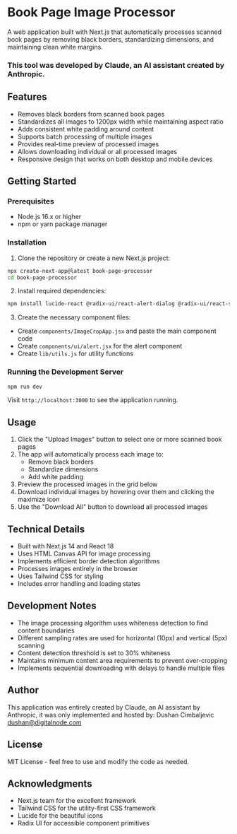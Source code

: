 # Book Page Image Processor

A web application built with Next.js that automatically processes scanned book pages by removing black borders, 
standardizing dimensions, and maintaining clean white margins. 

### This tool was developed by Claude, an AI assistant created by Anthropic.

## Features

- Removes black borders from scanned book pages
- Standardizes all images to 1200px width while maintaining aspect ratio
- Adds consistent white padding around content
- Supports batch processing of multiple images
- Provides real-time preview of processed images
- Allows downloading individual or all processed images
- Responsive design that works on both desktop and mobile devices

## Getting Started

### Prerequisites

- Node.js 16.x or higher
- npm or yarn package manager

### Installation

1. Clone the repository or create a new Next.js project:
```bash
npx create-next-app@latest book-page-processor
cd book-page-processor
```

2. Install required dependencies:
```bash
npm install lucide-react @radix-ui/react-alert-dialog @radix-ui/react-slot class-variance-authority clsx tailwindcss-animate
```

3. Create the necessary component files:

- Create `components/ImageCropApp.jsx` and paste the main component code
- Create `components/ui/alert.jsx` for the alert component
- Create `lib/utils.js` for utility functions

### Running the Development Server

```bash
npm run dev
```

Visit `http://localhost:3000` to see the application running.

## Usage

1. Click the "Upload Images" button to select one or more scanned book pages
2. The app will automatically process each image to:
    - Remove black borders
    - Standardize dimensions
    - Add white padding
3. Preview the processed images in the grid below
4. Download individual images by hovering over them and clicking the maximize icon
5. Use the "Download All" button to download all processed images

## Technical Details

- Built with Next.js 14 and React 18
- Uses HTML Canvas API for image processing
- Implements efficient border detection algorithms
- Processes images entirely in the browser
- Uses Tailwind CSS for styling
- Includes error handling and loading states

## Development Notes

- The image processing algorithm uses whiteness detection to find content boundaries
- Different sampling rates are used for horizontal (10px) and vertical (5px) scanning
- Content detection threshold is set to 30% whiteness
- Maintains minimum content area requirements to prevent over-cropping
- Implements sequential downloading with delays to handle multiple files

## Author

This application was entirely created by Claude, an AI assistant by Anthropic, 
it was only implemented and hosted by: Dushan Cimbaljevic dushan@digitalnode.com

## License

MIT License - feel free to use and modify the code as needed.

## Acknowledgments

- Next.js team for the excellent framework
- Tailwind CSS for the utility-first CSS framework
- Lucide for the beautiful icons
- Radix UI for accessible component primitives